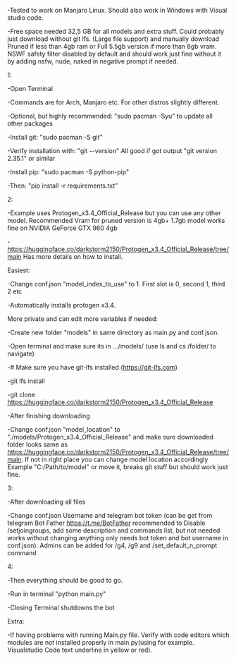 -Tested to work on Manjaro Linux. Should also work in Windows with Visual studio code.

-Free space needed 32,5 GB for all models and extra stuff. Could probably just download without git lfs. (Large file support) and manually download Pruned if less than 4gb ram or Full 5.5gb version if more than 8gb vram. NSWF safety filter disabled by default and should work just fine without it by adding nsfw, nude, naked in negative prompt if needed. 

1:

-Open Terminal

-Commands are for Arch, Manjaro etc. For other distros slightly different.

-Optional, but highly recommended: "sudo pacman -Syu" to update all other packages

-Install git: "sudo pacman -S git"

-Verify installation with: "git --version" All good if got output "git version 2.35.1" or similar

-Install pip: "sudo pacman -S python-pip"

-Then: "pip install -r requirements.txt"

2:

-Example uses Protogen_x3.4_Official_Release but you can use any other model. Recommended Vram for pruned version is 4gb+ 1.7gb model works fine on NVIDIA GeForce GTX 960 4gb

-https://huggingface.co/darkstorm2150/Protogen_x3.4_Official_Release/tree/main Has more details on how to install.

Easiest:

-Change conf.json "model_index_to_use" to 1. First slot is 0, second 1, third 2 etc

-Automatically installs protogen x3.4.


More private and can edit more variables if needed:

-Create new folder "models" in same directory as main.py and conf.json.

-Open terminal and make sure its in .../models/ (use ls and cs /folder/ to navigate)

-# Make sure you have git-lfs installed (https://git-lfs.com)

-git lfs install

-git clone https://huggingface.co/darkstorm2150/Protogen_x3.4_Official_Release

-After finishing downloading

-Change conf.json "model_location" to "./models/Protogen_x3.4_Official_Release" and make sure downloaded folder looks same as https://huggingface.co/darkstorm2150/Protogen_x3.4_Official_Release/tree/main. If not in right place you can change model location accordingly Example "C:/Path/to/model" or move it, breaks git stuff but should work just fine.

3:

-After downloading all files

-Change conf.json Username and telegram bot token (can be get from telegram Bot Father https://t.me/BotFather recommended to Disable /setjoingroups, add some description and commands list, but not needed works without changing anything only needs bot token and bot username in conf.json). Admins can be added for /g4, /g9 and /set_default_n_prompt command

4:

-Then everything should be good to go.

-Run in terminal "python main.py"

-Closing Terminal shutdowns the bot

Extra:

-If having problems with running Main.py file. Verify with code editors which modules are not installed properly in main.py(using for example. Visualstudio Code text underline in yellow or red).
